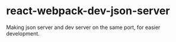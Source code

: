 # react-webpack-dev-json-server
Making json server and dev server on the same port, for easier development.

